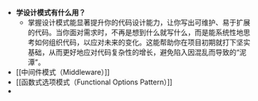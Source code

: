 - **学设计模式有什么用？**
	- 掌握设计模式能显著提升你的代码设计能力，让你写出可维护、易于扩展的代码。当你面对需求时，不再是想到什么就写什么，而是能系统性地思考如何组织代码，以应对未来的变化。这能帮助你在项目初期就打下坚实基础，从而更好地应对代码复杂性的增长，避免陷入因混乱而导致的“泥潭”。
- [[中间件模式（Middleware）]]
- [[函数式选项模式（Functional Options Pattern）]]
-